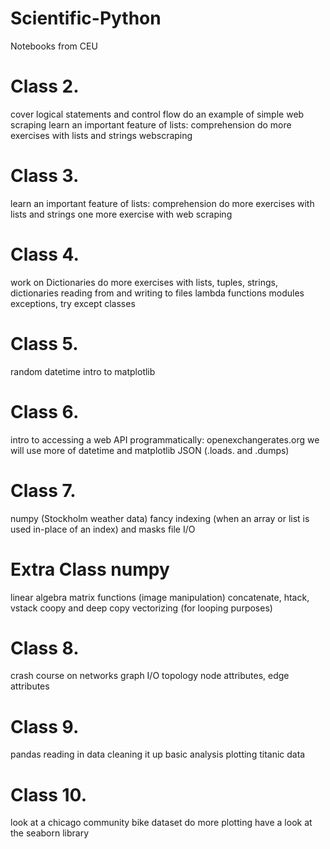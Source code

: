 # Scientific-Python
Notebooks from CEU

# Class 2.
cover logical statements and control flow
do an example of simple web scraping
learn an important feature of lists: comprehension
do more exercises with lists and strings
webscraping

# Class 3.
learn an important feature of lists: comprehension
do more exercises with lists and strings
one more exercise with web scraping

# Class 4.
work on Dictionaries
do more exercises with lists, tuples, strings, dictionaries
reading from and writing to files
lambda functions
modules
exceptions, try except
classes

# Class 5.
random
datetime
intro to matplotlib

# Class 6.
intro to accessing a web API programmatically:
openexchangerates.org
we will use more of datetime and matplotlib
JSON (.loads. and .dumps)

# Class 7.
numpy (Stockholm weather data)
fancy indexing (when an array or list is used in-place of an index) and masks
file I/O

# Extra Class numpy
linear algebra
matrix functions (image manipulation)
concatenate, htack, vstack
coopy and deep copy
vectorizing (for looping purposes)

# Class 8.
crash course on networks
graph I/O
topology
node attributes, edge attributes

# Class 9.
pandas
reading in data
cleaning it up
basic analysis
plotting
titanic data

# Class 10.
look at a chicago community bike dataset
do more plotting
have a look at the seaborn library
